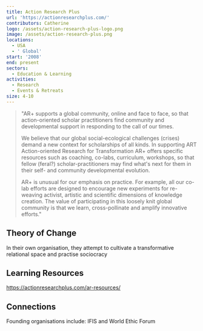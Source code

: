 ```yaml
---
title: Action Research Plus
url: 'https://actionresearchplus.com/'
contributors: Catherine
logo: /assets/action-research-plus-logo.png
image: /assets/action-research-plus.png
locations:
  - USA
  - ' Global'
start: '2008'
end: present
sectors:
  - Education & Learning
activities:
  - Research
  - Events & Retreats
size: 4-10
---
```

> "AR+ supports a global community, online and face to face, so that  action-oriented scholar practitioners find community and developmental support in responding to the call of our times. 
> 
> We believe that our global social-ecological challenges (crises) demand a new context for scholarships of all kinds. In supporting ART Action-oriented Research for Transformation AR+ offers specific resources such as coaching, co-labs, curriculum, workshops, so that fellow (feral?) scholar-practitioners may find what's next for them in their self- and community developmental evolution. 
> 
> AR+ is unusual for our emphasis on practice. For example, all our co-lab efforts are designed to encourage new experiments for re-weaving activist, artistic and scientific dimensions of knowledge creation. The value of participating in this loosely knit global community is that we learn, cross-pollinate and amplify innovative efforts."

## Theory of Change

In their own organisation, they attempt to cultivate a transformative relational space and practise sociocracy

## Learning Resources

https://actionresearchplus.com/ar-resources/

## Connections

Founding organisations include: IFIS and World Ethic Forum

